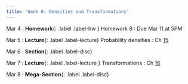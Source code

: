 ```yaml
---
title: 'Week 8: Densities and Transformations'
---
```


Mar 4
: **Homework**{: .label .label-hw } Homework 8
    : Due Mar 11 at 5PM

Mar 5
: **Lecture**{: .label .label-lecture} Probability densities
    : Ch [15](http://prob140.org/textbook/content/Chapter_15/00_Continuous_Distributions.html)

Mar 6
: **Section**{: .label .label-disc}

Mar 7
: **Lecture**{: .label .label-lecture } Transformations
    : Ch [16](http://prob140.org/textbook/content/Chapter_16/00_Transformations.html)

Mar 8
: **Mega-Section**{: .label .label-disc}